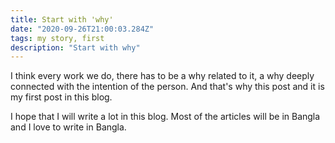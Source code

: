 ```yaml
---
title: Start with 'why'
date: "2020-09-26T21:00:03.284Z"
tags: my story, first
description: "Start with why"
---
```


I think every work we do, there has to be a why related to it, a why deeply connected with the intention of the person. And that's why this post and it is my first post in this blog.

I hope that I will write a lot in this blog. Most of the articles will be in Bangla and I love to write in Bangla.
